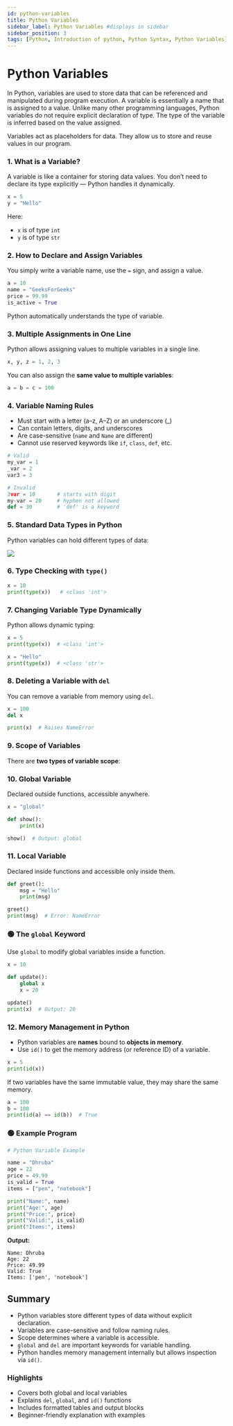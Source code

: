 ```yaml
---
id: python-variables
title: Python Variables
sidebar_label: Python Variables #displays in sidebar
sidebar_position: 3
tags: [Python, Introduction of python, Python Syntax, Python Variables]
---
```


# Python Variables

In Python, variables are used to store data that can be referenced and manipulated during program
execution. A variable is essentially a name that is assigned to a value. Unlike many other
programming languages, Python variables do not require explicit declaration of type. The type of the
variable is inferred based on the value assigned.

Variables act as placeholders for data. They allow us to store and reuse values in our program.

### 1. What is a Variable?

A variable is like a container for storing data values. You don’t need to declare its type
explicitly — Python handles it dynamically.

```python
x = 5
y = "Hello"
```

Here:

- `x` is of type `int`
- `y` is of type `str`

### 2. How to Declare and Assign Variables

You simply write a variable name, use the `=` sign, and assign a value.

```python
a = 10
name = "GeeksForGeeks"
price = 99.99
is_active = True
```

Python automatically understands the type of variable.

### 3. Multiple Assignments in One Line

Python allows assigning values to multiple variables in a single line.

```python
x, y, z = 1, 2, 3
```

You can also assign the **same value to multiple variables**:

```python
a = b = c = 100
```

### 4. Variable Naming Rules

- Must start with a letter (a–z, A–Z) or an underscore (\_)
- Can contain letters, digits, and underscores
- Are case-sensitive (`name` and `Name` are different)
- Cannot use reserved keywords like `if`, `class`, `def`, etc.

```python
# Valid
my_var = 1
_var = 2
var3 = 3

# Invalid
3var = 10       # starts with digit
my-var = 20     # hyphen not allowed
def = 30        # 'def' is a keyword
```

### 5. Standard Data Types in Python

Python variables can hold different types of data:

  <img src="./assets/data-type.png"/>

### 6. Type Checking with `type()`

```python
x = 10
print(type(x))   # <class 'int'>
```

### 7. Changing Variable Type Dynamically

Python allows dynamic typing:

```python
x = 5
print(type(x))  # <class 'int'>

x = "Hello"
print(type(x))  # <class 'str'>
```

### 8. Deleting a Variable with `del`

You can remove a variable from memory using `del`.

```python
x = 100
del x

print(x)  # Raises NameError
```

### 9. Scope of Variables

There are **two types of variable scope**:

### 10. Global Variable

Declared outside functions, accessible anywhere.

```python
x = "global"

def show():
    print(x)

show()  # Output: global
```

### 11. Local Variable

Declared inside functions and accessible only inside them.

```python
def greet():
    msg = "Hello"
    print(msg)

greet()
print(msg)  # Error: NameError
```

### 🟢 The `global` Keyword

Use `global` to modify global variables inside a function.

```python
x = 10

def update():
    global x
    x = 20

update()
print(x)  # Output: 20
```

### 12. Memory Management in Python

- Python variables are **names** bound to **objects in memory**.
- Use `id()` to get the memory address (or reference ID) of a variable.

```python
x = 5
print(id(x))
```

If two variables have the same immutable value, they may share the same memory.

```python
a = 100
b = 100
print(id(a) == id(b))  # True
```

### 🟢 Example Program

```python
# Python Variable Example

name = "Dhruba"
age = 22
price = 49.99
is_valid = True
items = ["pen", "notebook"]

print("Name:", name)
print("Age:", age)
print("Price:", price)
print("Valid:", is_valid)
print("Items:", items)
```

**Output:**

```
Name: Dhruba
Age: 22
Price: 49.99
Valid: True
Items: ['pen', 'notebook']
```

## Summary

- Python variables store different types of data without explicit declaration.
- Variables are case-sensitive and follow naming rules.
- Scope determines where a variable is accessible.
- `global` and `del` are important keywords for variable handling.
- Python handles memory management internally but allows inspection via `id()`.

### Highlights

- Covers both global and local variables
- Explains `del`, `global`, and `id()` functions
- Includes formatted tables and output blocks
- Beginner-friendly explanation with examples
